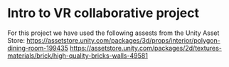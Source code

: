 # Intro to VR collaborative project

For this project we have used the following assests from the Unity Asset Store:
https://assetstore.unity.com/packages/3d/props/interior/polygon-dining-room-199435
https://assetstore.unity.com/packages/2d/textures-materials/brick/high-quality-bricks-walls-49581

